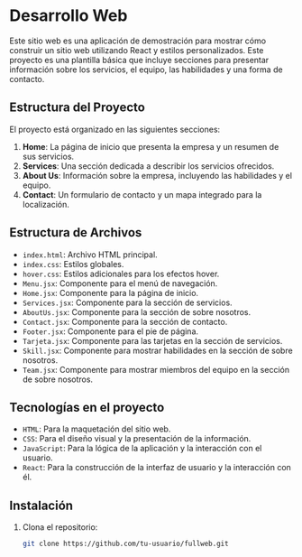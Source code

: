# Desarrollo Web

Este sitio web es una aplicación de demostración para mostrar cómo construir un sitio web utilizando React y estilos personalizados. Este proyecto es una plantilla básica que incluye secciones para presentar información sobre los servicios, el equipo, las habilidades y una forma de contacto.

## Estructura del Proyecto

El proyecto está organizado en las siguientes secciones:

1. **Home**: La página de inicio que presenta la empresa y un resumen de sus servicios.
2. **Services**: Una sección dedicada a describir los servicios ofrecidos.
3. **About Us**: Información sobre la empresa, incluyendo las habilidades y el equipo.
4. **Contact**: Un formulario de contacto y un mapa integrado para la localización.

## Estructura de Archivos

- `index.html`: Archivo HTML principal.
- `index.css`: Estilos globales.
- `hover.css`: Estilos adicionales para los efectos hover.
- `Menu.jsx`: Componente para el menú de navegación.
- `Home.jsx`: Componente para la página de inicio.
- `Services.jsx`: Componente para la sección de servicios.
- `AboutUs.jsx`: Componente para la sección de sobre nosotros.
- `Contact.jsx`: Componente para la sección de contacto.
- `Footer.jsx`: Componente para el pie de página.
- `Tarjeta.jsx`: Componente para las tarjetas en la sección de servicios.
- `Skill.jsx`: Componente para mostrar habilidades en la sección de sobre nosotros.
- `Team.jsx`: Componente para mostrar miembros del equipo en la sección de sobre nosotros.

## Tecnologías en el proyecto

- `HTML`: Para la maquetación del sitio web.
- `CSS`: Para el diseño visual y la presentación de la información.
- `JavaScript`: Para la lógica de la aplicación y la interacción con el usuario.
- `React`: Para la construcción de la interfaz de usuario y la interacción con él.

## Instalación

1. Clona el repositorio:
   ```bash
   git clone https://github.com/tu-usuario/fullweb.git